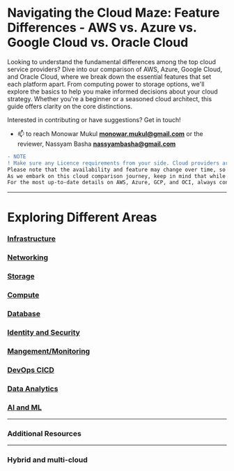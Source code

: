 
# Navigating the Cloud Maze: Feature Differences - AWS vs. Azure vs. Google Cloud vs. Oracle Cloud

Looking to understand the fundamental differences among the top cloud service providers? Dive into our comparison of AWS, Azure, Google Cloud, and Oracle Cloud, where we break down the essential features that set each platform apart. From computing power to storage options, we'll explore the basics to help you make informed decisions about your cloud strategy. Whether you're a beginner or a seasoned cloud architect, this guide offers clarity on the core distinctions.

Interested in contributing or have suggestions? Get in touch!

- 📫 to reach Monowar Mukul **monowar.mukul@gmail.com** or the reviewer, Nassyam Basha **nassyambasha@gmail.com**

```diff
- NOTE
! Make sure any Licence requirements from your side. Cloud providers are continually expanding their global presence, enabling organizations to access their services from a growing number of countries. 
Please note that the availability and feature may change over time, so please refer to each cloud provider's official documentation for the most up-to-date information on their database offerings and capabilities. 
As we embark on this cloud comparison journey, keep in mind that while the information presented here provides a solid foundation, the cloud landscape is dynamic.
For the most up-to-date details on AWS, Azure, GCP, and OCI, always consult the official documentation and websites of the respective providers.
```
----------------------------
# Exploring Different Areas

### [Infrastructure](https://github.com/asiandevs/multicloud_comparisons/blob/main/Infrastructure.csv) 

### [Networking](https://github.com/asiandevs/multicloud_comparisons/blob/main/Network.csv)

### [Storage](https://github.com/asiandevs/multicloud_comparisons/blob/main/storage_comparison.csv)

### [Compute](https://github.com/asiandevs/multicloud_comparisons/blob/main/compute.md)

### [Database](https://github.com/asiandevs/multicloud_comparisons/blob/main/databasefeatures.md) 

### [Identity and Security](https://github.com/asiandevs/multicloud_comparisons/blob/main/identity-security.md)
  
### [Mangement/Monitoring](https://github.com/asiandevs/multicloud_comparisons/blob/main/monitoringfeatures.md)

### [DevOps CICD](https://github.com/asiandevs/multicloud_comparisons/blob/main/devops-cicd.md)

### [Data Analytics](https://github.com/asiandevs/multicloud_comparisons/blob/main/dataanalysis.md) 

### [AI and ML](https://github.com/asiandevs/multicloud_comparisons/blob/main/ai-ml.md)

----------------------------
### Additional Resources
----------------------------

### Hybrid and multi-cloud
  
 
